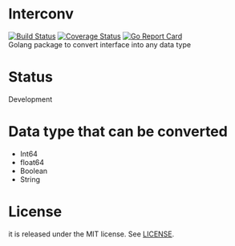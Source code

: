 # Interconv
[![Build Status](https://travis-ci.org/mufti1/interconv.svg?branch=master)](https://travis-ci.org/mufti1/interconv) [![Coverage Status](https://coveralls.io/repos/github/mufti1/interconv/badge.svg?branch=master)](https://coveralls.io/github/mufti1/interconv?branch=master) [![Go Report Card](https://goreportcard.com/badge/github.com/mufti1/interconv)](https://goreportcard.com/report/github.com/mufti1/interconv)<br />
Golang package to convert interface into any data type

# Status
Development

# Data type that can be converted
- Int64
- float64
- Boolean
- String

# License

it is released under the MIT license. See 
[LICENSE](https://github.com/mufti1/interconv/blob/master/LICENSE).
